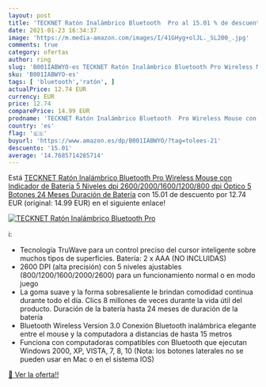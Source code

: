 ```yaml
---
layout: post
title: 'TECKNET Ratón Inalámbrico Bluetooth  Pro al 15.01 % de descuento'
date: 2021-01-23 16:34:37
image: 'https://m.media-amazon.com/images/I/41GHyg+olJL._SL200_.jpg'
comments: true
category: ofertas
author: ring
slug: 'B001IABWYO-es TECKNET Ratón Inalámbrico Bluetooth Pro Wireless Mouse con...'
sku: 'B001IABWYO-es'
tags: [ 'bluetooth','ratón', ]
actualPrice: 12.74 EUR
currency: EUR
price: 12.74
comparePrice: 14.99 EUR
prodname: 'TECKNET Ratón Inalámbrico Bluetooth  Pro Wireless Mouse con Indicador de Batería  5 Niveles dpi  2600/2000/1600/1200/800 dpi  Óptico  5 Botones  24 Meses Duración de Batería'
country: 'es'
flag: '🇪🇸'
buyurl: 'https://www.amazon.es/dp/B001IABWYO/?tag=tolees-21'
descuento: '15.01'
average: '14.7685714285714'
---
```


Está [TECKNET Ratón Inalámbrico Bluetooth  Pro Wireless Mouse con Indicador de Batería  5 Niveles dpi  2600/2000/1600/1200/800 dpi  Óptico  5 Botones  24 Meses Duración de Batería](https://www.amazon.es/dp/B001IABWYO/?tag=tolees-21) con 15.01 de descuento por 12.74 EUR (original: 14.99 EUR) en el siguiente enlace!

[![TECKNET Ratón Inalámbrico Bluetooth  Pro](https://m.media-amazon.com/images/I/41GHyg+olJL._SL200_.jpg)](https://www.amazon.es/dp/B001IABWYO/?tag=tolees-21)

ℹ️:

- Tecnología TruWave para un control preciso del cursor inteligente sobre muchos tipos de superficies. Batería: 2 x AAA (NO INCLUIDAS)
- 2600 DPI (alta precisión) con 5 niveles ajustables (800/1200/1600/2000/2600) para un funcionamiento normal o en modo juego
- La goma suave y la forma sobresaliente le brindan comodidad continua durante todo el día. Clics 8 millones de veces durante la vida útil del producto. Duración de la batería hasta 24 meses de duración de la batería
- Bluetooth Wireless Version 3.0 Conexión Bluetooth inalámbrica elegante entre el mouse y la computadora a distancias de hasta 15 metros
- Funciona con computadoras compatibles con Bluetooth que ejecutan Windows 2000, XP, VISTA, 7, 8, 10 (Nota: los botones laterales no se pueden usar en Mac o en el sistema IOS)

[🛒 Ver la oferta!!](https://www.amazon.es/dp/B001IABWYO/?tag=tolees-21)
